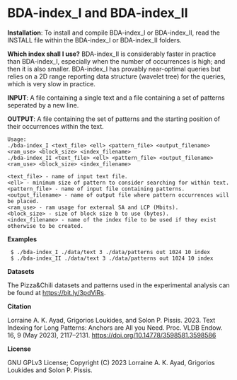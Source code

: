 BDA-index_I and BDA-index_II
===

<b>Installation</b>: To install and compile BDA-index_I or BDA-index_II, read the INSTALL file within the BDA-index_I or BDA-index_II folders.

<b>Which index shall I use?</b> BDA-index_II is considerably faster in practice than BDA-index_I, especially when the number of occurrences is high; and then it is also smaller.
BDA-index_I has provably near-optimal queries but relies on a 2D range reporting data structure (wavelet tree) for the queries, which is very slow in practice.

<b>INPUT</b>: A file containing a single text and a file containing a set of patterns seperated by a new line.

<b>OUTPUT</b>: A file containing the set of patterns and the starting position of their occurrences within the text.


```
Usage: 
./bda-index_I <text_file> <ell> <pattern_file> <output_filename> <ram_use> <block_size> <index_filename>
./bda-index_II <text_file> <ell> <pattern_file> <output_filename> <ram_use> <block_size> <index_filename>

<text_file> - name of input text file.
<ell> - minimum size of pattern to consider searching for within text. 
<pattern_file> - name of input file containing patterns.
<output_filename> - name of output file where pattern occurrences will be placed.
<ram_use> - ram usage for external SA and LCP (Mbits).
<block_size> - size of block size b to use (bytes).
<index_filename> - name of the index file to be used if they exist otherwise to be created.
```

<b>Examples</b>
```
 $ ./bda-index_I ./data/text 3 ./data/patterns out 1024 10 index
 $ ./bda-index_II ./data/text 3 ./data/patterns out 1024 10 index
```

<b>Datasets</b>

The Pizza&Chili datasets and patterns used in the experimental analysis can be found at https://bit.ly/3pdViRs.

<b>Citation</b>

Lorraine A. K. Ayad, Grigorios Loukides, and Solon P. Pissis. 2023. Text Indexing for Long Patterns: Anchors are All you Need. Proc. VLDB Endow. 16, 9 (May 2023), 2117–2131. https://doi.org/10.14778/3598581.3598586

<b>License</b>

GNU GPLv3 License; Copyright (C) 2023 Lorraine A. K. Ayad, Grigorios Loukides and Solon P. Pissis.
